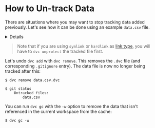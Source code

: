 # How to Un-track Data

There are situations where you may want to stop tracking data added previously.
Let's see how it can be done using an example `data.csv` file.

<details>

## Click to add the sample data first

Let's `dvc add` a `data.csv` file into an example <abbr>project</abbr>, which
creates a `.dvc` file to track the data and adds it to `.gitignore`:

```dvc
$ dvc add data.csv

$ ls
data.csv    data.csv.dvc
$ cat .gitignore
/data.csv
```

</details>

> Note that if you are using `symlink` or `hardlink` as
> [link type](/doc/user-guide/large-dataset-optimization#file-link-types-for-the-dvc-cache),
> you will have to `dvc unprotect` the tracked file first.

Let's undo `dvc add` with `dvc remove`. This removes the `.dvc` file (and
corresponding `.gitignore` entry). The data file is now no longer being tracked
after this:

```dvc
$ dvc remove data.csv.dvc

$ git status
    Untracked files:
        data.csv
```

You can run `dvc gc` with the `-w` option to remove the data that isn't
referenced in the current <abbr>workspace</abbr> from the <abbr>cache</abbr>:

```dvc
$ dvc gc -w
```
